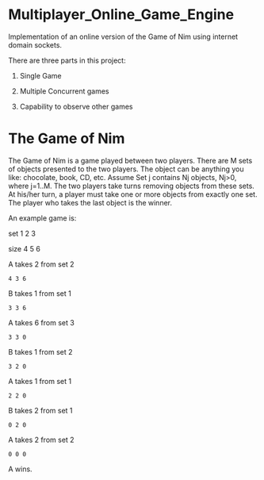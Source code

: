 Multiplayer_Online_Game_Engine
==============================

Implementation of an online version of the Game of Nim using internet domain sockets.

There are three parts in this project:

1. Single Game 

2. Multiple Concurrent games

3. Capability to observe other games


The Game of Nim 
=========================================================
The Game of Nim is a game played between two players. 
There are M sets of objects presented to the two players. 
The object can be anything you like: chocolate, book, CD, etc. 
Assume Set j contains Nj objects, Nj>0, where j=1..M. 
The two players take turns removing objects from these sets. 
At his/her turn, a player must take one or more objects from exactly one set. 
The player who takes the last object is the winner. 

An example game is: 

set 1 2 3 

size 4 5 6 

A takes 2 from set 2 

    4 3 6 

B takes 1 from set 1 

    3 3 6 

A takes 6 from set 3 

    3 3 0 

B takes 1 from set 2 

    3 2 0 

A takes 1 from set 1 

    2 2 0 

B takes 2 from set 1 

    0 2 0 

A takes 2 from set 2 

    0 0 0 

A wins.